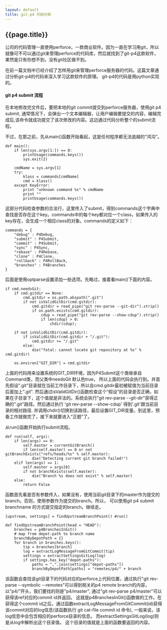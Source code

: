 ```yaml
---
layout: default
title: git-p4 代码分析
---
```


{{page.title}}
-------------------------

公司的代码管理一直使用perforce，一款商业软件。因为一直在学习用git，所以就像可不可以通过git来管理perforce的代码库，然后就找到了git-p4这款软件，果然是只有你想不到，没有git社区做不到。

在前一篇文档中已经介绍了怎样用git来管理perforce服务器的代码。这篇文章通过分析git-p4的代码来深入学习这款软件的原理。
git-p4的代码是用python实现的。

#### git p4 submit 流程

在本地修改完文件后，要把本地的git commit提交到perforce服务器，使用git p4 submit, 通常情况下，会弹出一个文本编辑器，让用户编辑要提交的内容，编辑完成后,该命令就成功提交了该次修改的内容。这边通过代码分析整个的submit流程。

不过，在那之前，先从main()函数开始看起，这是任何程序都无法逾越的“鸿沟”。

	def main():
	    if len(sys.argv[1:]) == 0:
	        printUsage(commands.keys())
	        sys.exit(2)
	
	    cmdName = sys.argv[1]
	    try:
	        klass = commands[cmdName]
	        cmd = klass()
	    except KeyError:
	        print "unknown command %s" % cmdName
	        print ""
	        printUsage(commands.keys())

这部分代码检查参数的合法行，这里传入了submit，得到commands这个字典中查找是否存在这个key。commands中的每个key都对应一个class，如果传入的key存在，会生成一个相应class的对象。commands的定义如下：

	commands = {
	    "debug" : P4Debug,
	    "submit" : P4Submit,
	    "commit" : P4Submit,
	    "sync" : P4Sync,
	    "rebase" : P4Rebase,
	    "clone" : P4Clone,
	    "rollback" : P4RollBack,
	    "branches" : P4Branches
	}

后面是使用optparse设置添加一些选项。先略过，接着看main()下面的内容。

    if cmd.needsGit:
        if cmd.gitdir == None:
            cmd.gitdir = os.path.abspath(".git")
            if not isValidGitDir(cmd.gitdir):
                cmd.gitdir = read_pipe("git rev-parse --git-dir").strip()
                if os.path.exists(cmd.gitdir):
                    cdup = read_pipe("git rev-parse --show-cdup").strip()
                    if len(cdup) > 0:
                        chdir(cdup);

        if not isValidGitDir(cmd.gitdir):
            if isValidGitDir(cmd.gitdir + "/.git"):
                cmd.gitdir += "/.git"
            else:
                die("fatal: cannot locate git repository at %s" % cmd.gitdir)

        os.environ["GIT_DIR"] = cmd.gitdir
        
上面的代码用来设置系统的GIT_DIR环境，因为P4Submit这个类继承自Command类，而父类中needsGit 默认色true，
所以上面的代码会执行到。并首先假设".git"目录就在当前工作目录下，所以会cmd.gitdir最初被赋值为当前目录后面加上".git".
然后通过isValidGitDir()函数检查这个“假设”的目录是否正确，如果在子目录下，这个值就是非法的。系统会执行"git rev-parse --git-dir"获得正确的".git"路径。然后通过执行 'git rev-parse --show-cdup' 得到'.git'跟当前目录的相对路径.
并调用chdir()切换到该路径，最后设置GIT_DIR变量。到这里，预备工作就做完了，接下来就要进入“正题”了。

从run()函数开始执行submit流程。

	def run(self, args):
		if len(args) == 0:
			self.master = currentGitBranch()
			if len(self.master) == 0 or not gitBranchExists("refs/heads/%s" % self.master):
				die("Detecting current git branch failed!")
		elif len(args) == 1:
			self.master = args[0]
			if not branchExists(self.master):
				die("Branch %s does not exist" % self.master)
		else:
			return False
	
函数首先看是否有参数传入，如果没有，使用当前git目录下的master作为提交的branch。否则，使用参数作为提交的branch。所以，
可以使用git p4 submit branchname 的方式提交指定的branch。继续走。

	[upstream, settings] = findUpstreamBranchPoint() #run()
	
	def findUpstreamBranchPoint(head = "HEAD"):
		branches = p4BranchesInGit()
		# map from depot-path to branch name
		branchByDepotPath = {}
		for branch in branches.keys():
			tip = branches[branch]
			log = extractLogMessageFromGitCommit(tip)
			settings = extractSettingsGitLog(log)
			if settings.has_key("depot-paths"):
				paths = ",".join(settings["depot-paths"])
				branchByDepotPath[paths] = "remotes/p4/" + branch

该函数会查找该git目录下的代码对应的perforce上代码位置，通过执行"git rev-parse --symbolic --remotes"可以得到相关的p4 remote branch的内容，以”p4/”开头，我们要找的则是"p4/master", 通过"git rev-parse p4/master"可以获得该ref对应的commit id并返回。
这就是p4BranchesInGit()函数做的工作。在获得这个commit id之后，通过函数extractLogMessageFromGitCommit(id)获得该commit对应的log信息(该函数执行 git cat-file commit id 命令), 一般来说，该log信息中会包含相应的perforce目录的信息。
而extractSettingsGitLog(log)则是从log中解析出这个目录值。
这个目录的值就是上面的函数要返回的内容。
